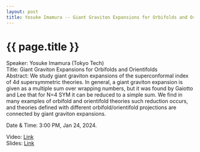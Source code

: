 ```yaml
---
layout: post
title: Yosuke Imamura -- Giant Graviton Expansions for Orbifolds and Orientifolds
---
```


{{ page.title }}
================

Speaker: Yosuke Imamura (Tokyo Tech)  
Title: Giant Graviton Expansions for Orbifolds and Orientifolds    
Abstract: We study giant graviton expansions of the superconformal index of 4d supersymmetric theories. In general, a giant graviton expansion is given as a multiple sum over wrapping numbers, but it was found by Gaiotto and Lee that for N=4 SYM it can be reduced to a simple sum. We find in many examples of orbifold and orientifold theories such reduction occurs, and theories defined with different orbifold/orientifold projections are connected by giant graviton expansions.  

Date & Time: 3:00 PM, Jan 24, 2024.  

Video: [Link]( https://www.bilibili.com/video/BV13w411j7mT)   
Slides: [Link]( http://jointhepth.github.io/files/2024-1-17-Yosuke-Imamura.pdf)